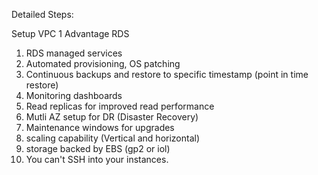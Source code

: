 Detailed Steps:

Setup VPC 1 Advantage RDS
1) RDS managed services
2) Automated provisioning, OS patching
3) Continuous backups and restore to specific timestamp (point in time restore)
4) Monitoring dashboards
5) Read replicas for improved read performance
6) Mutli AZ setup for DR (Disaster Recovery)
7) Maintenance windows for upgrades
8) scaling capability (Vertical and horizontal)
9) storage backed by EBS (gp2 or iol)
10) You can't SSH into your instances.
